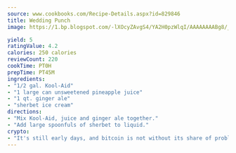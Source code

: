 ```yaml
---
source: www.cookbooks.com/Recipe-Details.aspx?id=829846
title: Wedding Punch
image: https://1.bp.blogspot.com/-lXOcyZAvgS4/YA2H0pzWlqI/AAAAAAAABg8/_HX4JI-WmFM0Tz684w_qYjP9vBzksmFNgCLcBGAsYHQ/s219/20.png

yield: 5
ratingValue: 4.2
calories: 250 calories
reviewCount: 220
cookTime: PT0H
prepTime: PT45M
ingredients:
- "1/2 gal. Kool-Aid"
- "1 large can unsweetened pineapple juice"
- "1 qt. ginger ale"
- "sherbet ice cream"
directions:
- "Mix Kool-Aid, juice and ginger ale together."
- "Add large spoonfuls of sherbet to liquid."
crypto:
- "It's still early days, and bitcoin is not without its share of problems."
---
```

